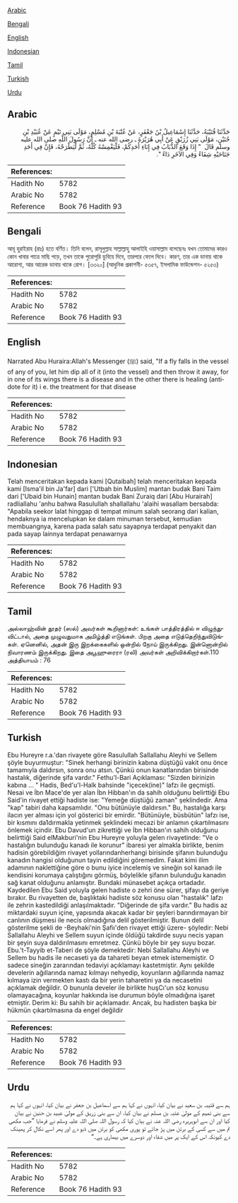 [Arabic](#arabic)

[Bengali](#bengali)

[English](#english)

[Indonesian](#indonesian)

[Tamil](#tamil)

[Turkish](#turkish)

[Urdu](#urdu)

## Arabic


<div dir="rtl" lang="ar" style={{fontSize:'larger',backgroundColor:'#f8f9fa',padding:20}}>
حَدَّثَنَا قُتَيْبَةُ، حَدَّثَنَا إِسْمَاعِيلُ بْنُ جَعْفَرٍ، عَنْ عُتْبَةَ بْنِ مُسْلِمٍ، مَوْلَى بَنِي تَيْمٍ عَنْ عُبَيْدِ بْنِ حُنَيْنٍ، مَوْلَى بَنِي زُرَيْقٍ عَنْ أَبِي هُرَيْرَةَ ـ رضى الله عنه ـ أَنَّ رَسُولَ اللَّهِ صلى الله عليه وسلم قَالَ ‏ "‏ إِذَا وَقَعَ الذُّبَابُ فِي إِنَاءِ أَحَدِكُمْ، فَلْيَغْمِسْهُ كُلَّهُ، ثُمَّ لْيَطْرَحْهُ، فَإِنَّ فِي أَحَدِ جَنَاحَيْهِ شِفَاءً وَفِي الآخَرِ دَاءً ‏"‏‏.‏
</div>
<div style={{backgroundColor:'#f8f9fa',padding:20, marginBottom: 10}}><table> <thead> <tr> <th>References:</th> <th></th> </tr> </thead> <tbody><tr><td>Hadith No</td><td>5782</td></tr><tr><td>Arabic No</td><td>5782</td></tr><tr><td>Reference</td><td>Book 76 Hadith 93</td></tr></tbody></table></div>

## Bengali


<div dir="ltr" lang="bn" style={{fontSize:'larger',backgroundColor:'#f8f9fa',padding:20}}>
আবূ হুরাইরাহ (রাঃ) হতে বর্ণিত। তিনি বলেন, রাসূলুল্লাহ সাল্লাল্লাহু আলাইহি ওয়াসাল্লাম বলেছেনঃ যখন তোমাদের কারও কোন খাবার পাত্রে মাছি পড়ে, তখন তাকে পুরোপুরি ডুবিয়ে দিবে, তারপরে ফেলে দিবে। কারণ, তার এক ডানায় থাকে আরোগ্য, আর আরেক ডানায় থাকে রোগ। [৩৩২০] (আধুনিক প্রকাশনী- ৫৩৫৭, ইসলামিক ফাউন্ডেশন- ৫২৫৩)
</div>
<div style={{backgroundColor:'#f8f9fa',padding:20, marginBottom: 10}}><table> <thead> <tr> <th>References:</th> <th></th> </tr> </thead> <tbody><tr><td>Hadith No</td><td>5782</td></tr><tr><td>Arabic No</td><td>5782</td></tr><tr><td>Reference</td><td>Book 76 Hadith 93</td></tr></tbody></table></div>

## English


<div dir="ltr" lang="en" style={{fontSize:'larger',backgroundColor:'#f8f9fa',padding:20}}>
Narrated Abu Huraira:Allah's Messenger (ﷺ) said, "If a fly falls in the vessel of any of you, let him dip all of it (into the vessel) and then throw it away, for in one of its wings there is a disease and in the other there is healing (antidote for it) i e. the treatment for that disease
</div>
<div style={{backgroundColor:'#f8f9fa',padding:20, marginBottom: 10}}><table> <thead> <tr> <th>References:</th> <th></th> </tr> </thead> <tbody><tr><td>Hadith No</td><td>5782</td></tr><tr><td>Arabic No</td><td>5782</td></tr><tr><td>Reference</td><td>Book 76 Hadith 93</td></tr></tbody></table></div>

## Indonesian


<div dir="ltr" lang="id" style={{fontSize:'larger',backgroundColor:'#f8f9fa',padding:20}}>
Telah menceritakan kepada kami [Qutaibah] telah menceritakan kepada kami [Isma'il bin Ja'far] dari ['Utbah bin Muslim] mantan budak Bani Taim dari ['Ubaid bin Hunain] mantan budak Bani Zuraiq dari [Abu Hurairah] radliallahu 'anhu bahwa Rasulullah shallallahu 'alaihi wasallam bersabda: "Apabila seekor lalat hinggap di tempat minum salah seorang dari kalian, hendaknya ia mencelupkan ke dalam minuman tersebut, kemudian membuangnya, karena pada salah satu sayapnya terdapat penyakit dan pada sayap lainnya terdapat penawarnya
</div>
<div style={{backgroundColor:'#f8f9fa',padding:20, marginBottom: 10}}><table> <thead> <tr> <th>References:</th> <th></th> </tr> </thead> <tbody><tr><td>Hadith No</td><td>5782</td></tr><tr><td>Arabic No</td><td>5782</td></tr><tr><td>Reference</td><td>Book 76 Hadith 93</td></tr></tbody></table></div>

## Tamil


<div dir="ltr" lang="ta" style={{fontSize:'larger',backgroundColor:'#f8f9fa',padding:20}}>
அல்லாஹ்வின் தூதர் (ஸல்) அவர்கள் கூறினார்கள்: உங்கள் பாத்திரத்தில் ஈ விழுந்துவிட்டால், அதை முழுவதுமாக அமிழ்த்தி எடுங்கள். பிறகு அதை எடுத்தெறிந்துவிடுங்கள். ஏனெனில், அதன் இரு இறக்கைகளில் ஒன்றில் நோய் இருக்கிறது. இன்னொன்றில் நிவாரணம் இருக்கிறது. இதை அபூஹுரைரா (ரலி) அவர்கள் அறிவிக்கிறார்கள்.110 அத்தியாயம் : 76
</div>
<div style={{backgroundColor:'#f8f9fa',padding:20, marginBottom: 10}}><table> <thead> <tr> <th>References:</th> <th></th> </tr> </thead> <tbody><tr><td>Hadith No</td><td>5782</td></tr><tr><td>Arabic No</td><td>5782</td></tr><tr><td>Reference</td><td>Book 76 Hadith 93</td></tr></tbody></table></div>

## Turkish


<div dir="ltr" lang="tr" style={{fontSize:'larger',backgroundColor:'#f8f9fa',padding:20}}>
Ebu Hureyre r.a.'dan rivayete göre Rasulullah Sallallahu Aleyhi ve Sellem şöyle buyurmuştur: "Sinek herhangi birinizin kabına düştüğü vakit onu önce tamamıyla daldırsın, sonra onu atsın. Çünkü onun kanatlarından birisinde hastalık, diğerinde şifa vardır." Fethu'l-Bari Açıklaması: "Sizden birinizin kabına ... " Hadis, Bed'u'l-Halk bahsinde "içecek(ine)" lafzı ile geçmişti. Nesai ve İbn Mace'de yer alan İbn Hibban'ın da sahih olduğunu belirttiği Ebu Said'in rivayet ettiği hadiste ise: "Yemeğe düştüğü zaman" şeklindedir. Ama "kap" tabiri daha kapsamlıdır. "Onu bütünüyle daldırsın." Bu, hastalığa karşı ilacın yer alması için yol gösterici bir emirdir. "Bütünüyle, büsbütün" lafzı ise, bir kısmını da1dırmakla yetinmek şeklindeki mecazi bir anlamın çıkartılmasını önlemek içindir. Ebu Davud'un zikrettiği ve İbn Hibban'ın sahih olduğunu belirttiği Said elMakburi'nin Ebu Hureyre yoluyla gelen rivayetinde: "Ve o hastalığın bulunduğu kanadı ile korunur" ibaresi yer almakla birlikte, benim hadisin görebildiğim rivayet yollarındanherhangi birisinde şifanın bulunduğu kanadın hangisi olduğunun tayin edildiğini göremedim. Fakat kimi ilim adamının naklettiğine göre o bunu iyice incelemiş ve sineğin sol kanadı ile kendisini korumaya çalıştığını görmüş, böylelikle şifanın bulunduğu kanadın sağ kanat olduğunu anlamıştır. Bundaki münasebet açıkça ortadadır. Kaydedilen Ebu Said yoluyla gelen hadiste o zehri öne sürer, şifayı da geriye bırakır. Bu rivayetten de, başlıktaki hadiste söz konusu olan "hastalık" lafzı ile zehrin kastedildiği anlaşılmaktadır. "Diğerinde de şifa vardır." Bu hadis az miktardaki suyun içine, yapısında akacak kadar bir şeyleri barındırmayan bir canlının düşmesi ile necis olmadığına delil gösterilmiştir. Bunun delil gösterilme şekli de -Beyhaki'nin Şafiı'den rivayet ettiği üzere- şöyledir: Nebi Sallallahu Aleyhi ve Sellem suyun içinde öldüğü takdirde suyu necis yapan bir şeyin suya daldırılmasını emretmez. Çünkü böyle bir şey suyu bozar. Ebu.'t-Tayyib et-Taberi de şöyle demektedir: Nebi Sallallahu Aleyhi ve Sellem bu hadis ile necaseti ya da tahareti beyan etmek istememiştir. O sadece sineğin zararından tedaviyi açıklamayı kastetmiştir. Aynı şekilde develerin ağıllarında namaz kılmayı nehyedip, koyunların ağıllarında namaz kılmaya izin vermekten kastı da bir yerin taharetini ya da necasetini açıklamak değildir. O bununla develer ile birlikte huşCı'un söz konusu olamayacağına, koyunlar hakkında ise durumun böyle olmadığına işaret etmiştir. Derim ki: Bu sahih bir açıklamadır. Ancak, bu hadisten başka bir hükmün çıkartılmasına da engel değildir
</div>
<div style={{backgroundColor:'#f8f9fa',padding:20, marginBottom: 10}}><table> <thead> <tr> <th>References:</th> <th></th> </tr> </thead> <tbody><tr><td>Hadith No</td><td>5782</td></tr><tr><td>Arabic No</td><td>5782</td></tr><tr><td>Reference</td><td>Book 76 Hadith 93</td></tr></tbody></table></div>

## Urdu


<div dir="rtl" lang="ur" style={{fontSize:'larger',backgroundColor:'#f8f9fa',padding:20}}>
ہم سے قتیبہ بن سعید نے بیان کیا، انہوں نے کہا ہم سے اسماعیل بن جعفر نے بیان کیا، انہوں نے کہا ہم سے بنی تمیم کے مولیٰ عتبہ بن مسلم نے بیان کیا، ان سے بنی زریق کے مولیٰ عبید بن حنین نے بیان کیا اور ان سے ابوہریرہ رضی اللہ عنہ نے بیان کیا کہ رسول اللہ صلی اللہ علیہ وسلم نے فرمایا ”جب مکھی تم میں سے کسی کے برتن میں پڑ جائے تو پوری مکھی کو برتن میں ڈبو دے اور پھر اسے نکال کر پھینک دے کیونکہ اس کے ایک پر میں شفاء اور دوسرے میں بیماری ہے۔“
</div>
<div style={{backgroundColor:'#f8f9fa',padding:20, marginBottom: 10}}><table> <thead> <tr> <th>References:</th> <th></th> </tr> </thead> <tbody><tr><td>Hadith No</td><td>5782</td></tr><tr><td>Arabic No</td><td>5782</td></tr><tr><td>Reference</td><td>Book 76 Hadith 93</td></tr></tbody></table></div>